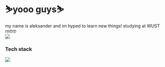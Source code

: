 # ⛷️yooo guys⛷️ #

my name is aleksander and im hyped to learn new things!
studying at WUST rn🤓🤓 <br>
<img src = "https://cdn.7tv.app/emote/60af912352a13d1adb2612ec/3x.webp"/>
### Tech stack ###
<p align="left">
  <a href="https://skillicons.dev">
    <img src="https://skillicons.dev/icons?i=python,javascript,java,html,css,react,django,cpp,sql,scala,git" />
  </a>
</p>
